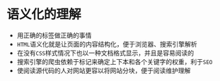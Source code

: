 # 语义化的理解

- 用正确的标签做正确的事情
- `HTML`语义化就是让页面的内容结构化，便于浏览器、搜索引擎解析
- 在没有`CSS`样式情况下也以一种文档格式显示，并且是容易阅读的
- 搜索引擎的爬虫依赖于标记来确定上下本和各个关键字的权重，利于`SEO`
- 使阅读源代码的人对网站更容以将网站分块，便于阅读维护理解